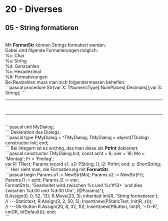 # 20 - Diverses
## 05 - String formatieren
<br>
Mit <b>FormatStr</b> können Strings formatiert werden.<br>
Dabei sind filgende Formatierungen möglich:<br>
%c: Char<br>
%s: String<br>
%d: Ganzzahlen<br>
%x: Hexadezimal<br>
%#: Formatierungen<br>
Bei Realzahlen muss man sich folgendermassen behelfen:<br>
```pascal
procedure Str(var X: TNumericType[:NumPlaces[:Decimals]];var S: String);
```
<hr><br>
<hr><br>
```pascal
unit MyDialog;
<br>
```
Deklaration des Dialogs.<br>
```pascal
type
  PMyDialog = ^TMyDialog;
  TMyDialog = object(TDialog)
    constructor Init;
  end;
<br>
```
Bei Integern ist es wichtig, das man diese als <b>PtrInt</b> deklariert.<br>
```pascal
constructor TMyDialog.Init;
const
  acht = 8;
  vier = 16;
  Mo = 'Montag';
  Fr = 'Freitag';
<br>
var
  R: TRect;
  Params:record
    s1, s2: PString;
    i1, i2: PtrInt;
  end;
  s: ShortString;
<br>
```
Hier sieht man, die Formatierung mit <b>FormatStr</b>.<br>
```pascal
begin
  Params.s1 := NewStr(Mo);
  Params.s2 := NewStr(Fr);
  Params.i1 := acht;
  Params.i2 := vier;
<br>
  FormatStr(s, 'Gearbeitet wird zwischen %s und %s'#13+
    'und dies zwischen %d:00 und %d:00 Uhr.', (@Params)^);
<br>
  R.Assign(0, 0, 52, 13);
  R.Move(23, 3);
  inherited Init(R, 'String formatieren');
<br>
  // ---Statictext;
  R.Assign(3, 2, 50, 5);
  Insert(new(PStaticText, Init(R, s)));
<br>
  // ---Ok-Button
  R.Assign(20, 8, 32, 10);
  Insert(new(PButton, Init(R, '~O~K', cmOK, bfDefault)));
end;
<br>
```
<br>
